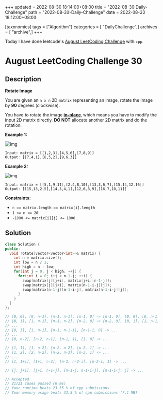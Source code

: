 +++
updated = 2022-08-30 18:14:00+08:00
title = "2022-08-30 Daily-Challenge"
path = "2022-08-30-Daily-Challenge"
date = 2022-08-30 18:12:00+08:00

[taxonomies]
tags = ["Algorithm"]
categories = [ "DailyChallenge",]
archives = [ "archive",]
+++

Today I have done leetcode's [August LeetCoding Challenge](https://leetcode.com/problems/rotate-image/) with `cpp`.

<!-- more -->

# August LeetCoding Challenge 30

## Description

**Rotate Image**

You are given an `n x n` 2D `matrix` representing an image, rotate the image by **90** degrees (clockwise).

You have to rotate the image [**in-place**](https://en.wikipedia.org/wiki/In-place_algorithm), which means you have to modify the input 2D matrix directly. **DO NOT** allocate another 2D matrix and do the rotation.

 

**Example 1:**

![img](https://assets.leetcode.com/uploads/2020/08/28/mat1.jpg)

```
Input: matrix = [[1,2,3],[4,5,6],[7,8,9]]
Output: [[7,4,1],[8,5,2],[9,6,3]]
```

**Example 2:**

![img](https://assets.leetcode.com/uploads/2020/08/28/mat2.jpg)

```
Input: matrix = [[5,1,9,11],[2,4,8,10],[13,3,6,7],[15,14,12,16]]
Output: [[15,13,2,5],[14,3,4,1],[12,6,8,9],[16,7,10,11]]
```

 

**Constraints:**

- `n == matrix.length == matrix[i].length`
- `1 <= n <= 20`
- `-1000 <= matrix[i][j] <= 1000`

## Solution

``` cpp
class Solution {
public:
  void rotate(vector<vector<int>>& matrix) {
    int n = matrix.size();
    int low = n / 2;
    int high = n - low;
    for(int j = 0; j < high; ++j) {
      for(int i = 0; i+j < n-1-j; ++i) {
        swap(matrix[j][j+i], matrix[j+i][n-1-j]);
        swap(matrix[j][j+i], matrix[n-1-i-j][j]);
        swap(matrix[n-1-j][n-1-i-j], matrix[n-1-i-j][j]);
      }
    }
  }
};

// [0, 0], [0, n-1], [n-1, n-1], [n-1, 0] -> [n-1, 0], [0, 0], [0, n-1], [n-1, n-1]
// [0, 1], [1, n-1], [n-1, n-2], [n-2, 0] -> [n-2, 0], [0, 1], [1, n-1], [n-1, n-2]
// ...
// [0, i], [i, n-1], [n-1, n-1-i], [n-1-i, 0] -> ...
// ...
// [0, n-2], [n-2, n-1], [n-1, 1], [1, 0] -> ...

// [1, 1], [1, n-2], [n-2, n-2], [n-2, 1] -> ...
// [1, 2], [2, n-2], [n-2, n-3], [n-3, 1] -> ...
// ...
// [1, 1+i], [1+i, n-2], [n-2, n-2-i], [n-2-i, 1] -> ...

// [j, j+i], [j+i, n-1-j], [n-1-j, n-1-i-j], [n-1-i-j, j] -> ...

// Accepted
// 21/21 cases passed (6 ms)
// Your runtime beats 23.35 % of cpp submissions
// Your memory usage beats 33.5 % of cpp submissions (7.1 MB)
```

